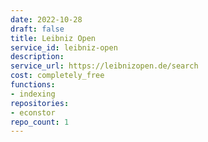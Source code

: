 ```yaml
---
date: 2022-10-28
draft: false
title: Leibniz Open
service_id: leibniz-open
description:
service_url: https://leibnizopen.de/search
cost: completely_free
functions:
- indexing
repositories:
- econstor
repo_count: 1
---
```




